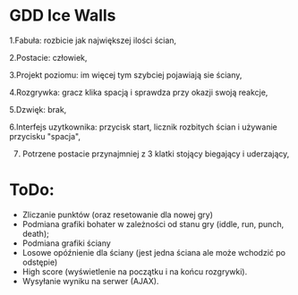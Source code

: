 # GDD Ice Walls

1.Fabuła:  rozbicie jak największej ilości ścian,

2.Postacie:  człowiek,

3.Projekt poziomu:  im więcej tym szybciej pojawiają sie ściany,

4.Rozgrywka:  gracz klika spacją i sprawdza przy okazji swoją reakcje,

5.Dzwięk: brak,

6.Interfejs uzytkownika: przycisk start, licznik rozbitych ścian i używanie przycisku "spacja",

7. Potrzene postacie przynajmniej z 3 klatki stojący biegający i uderzający, 


# ToDo:

- Zliczanie punktów (oraz resetowanie dla nowej gry)
- Podmiana grafiki bohater w zależności od stanu gry (iddle, run, punch, death);
- Podmiana grafiki ściany
- Losowe opóźnienie dla ściany (jest jedna ściana ale może wchodzić po odstępie)
- High score (wyświetlenie na początku i na końcu rozgrywki).
- Wysyłanie wyniku na serwer (AJAX). 
